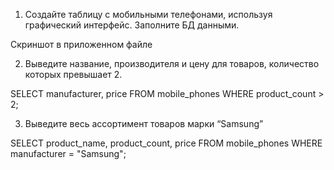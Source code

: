  1. Создайте таблицу с мобильными телефонами, используя графический интерфейс. Заполните БД данными.

Скриншот в приложенном файле

2. Выведите название, производителя и цену для товаров, количество которых превышает 2.

 SELECT manufacturer, price
 FROM mobile_phones
 WHERE product_count > 2;

 3. Выведите весь ассортимент товаров марки “Samsung”

  SELECT product_name, product_count, price
  FROM mobile_phones
  WHERE manufacturer = "Samsung";

